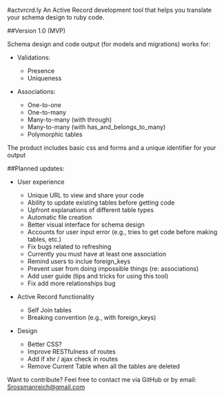 #actvrcrd.ly
An Active Record development tool that helps you translate your schema design to ruby code.

##Version 1.0 (MVP)

Schema design and code output (for models and migrations) works for:

* Validations: 
	* Presence
	* Uniqueness

* Associations:
	* One-to-one
	* One-to-many
	* Many-to-many (with through)
	* Many-to-many (with has_and_belongs_to_many)
	* Polymorphic tables

The product includes basic css and forms and a unique identifier for your output

##Planned updates:

* User experience
	* Unique URL to view and share your code
	* Ability to update existing tables before getting code
	* Upfront explanations of different table types
	* Automatic file creation
	* Better visual interface for schema design
	* Accounts for user input error (e.g., tries to get code before making tables, etc.)
	* Fix bugs related to refreshing
	* Currently you must have at least one association
	* Remind users to inclue foreign_keys
	* Prevent user from doing impossible things (re: associations)
	* Add user guide (tips and tricks for using this tool)
	* Fix add more relationships bug

* Active Record functionality
	* Self Join tables
	* Breaking convention (e.g., with foreign_keys)

* Design
	* Better CSS?
	* Improve RESTfulness of routes
	* Add if xhr / ajax check in routes
	* Remove Current Table when all the tables are deleted

Want to contribute? Feel free to contact me via GitHub or by email: Srossmanreich@gmail.com

